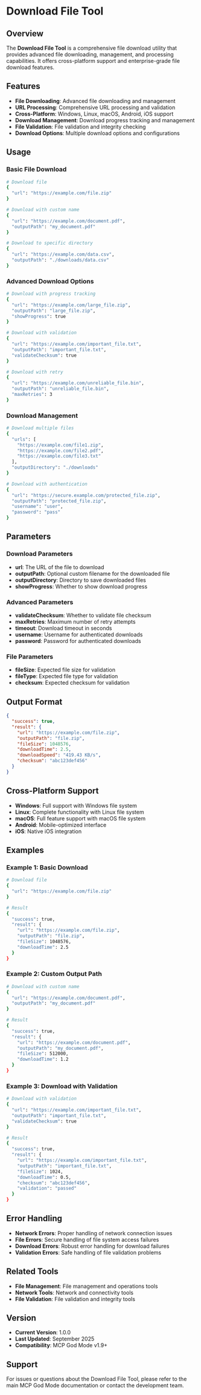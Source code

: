 # Download File Tool

## Overview
The **Download File Tool** is a comprehensive file download utility that provides advanced file downloading, management, and processing capabilities. It offers cross-platform support and enterprise-grade file download features.

## Features
- **File Downloading**: Advanced file downloading and management
- **URL Processing**: Comprehensive URL processing and validation
- **Cross-Platform**: Windows, Linux, macOS, Android, iOS support
- **Download Management**: Download progress tracking and management
- **File Validation**: File validation and integrity checking
- **Download Options**: Multiple download options and configurations

## Usage

### Basic File Download
```bash
# Download file
{
  "url": "https://example.com/file.zip"
}

# Download with custom name
{
  "url": "https://example.com/document.pdf",
  "outputPath": "my_document.pdf"
}

# Download to specific directory
{
  "url": "https://example.com/data.csv",
  "outputPath": "./downloads/data.csv"
}
```

### Advanced Download Options
```bash
# Download with progress tracking
{
  "url": "https://example.com/large_file.zip",
  "outputPath": "large_file.zip",
  "showProgress": true
}

# Download with validation
{
  "url": "https://example.com/important_file.txt",
  "outputPath": "important_file.txt",
  "validateChecksum": true
}

# Download with retry
{
  "url": "https://example.com/unreliable_file.bin",
  "outputPath": "unreliable_file.bin",
  "maxRetries": 3
}
```

### Download Management
```bash
# Download multiple files
{
  "urls": [
    "https://example.com/file1.zip",
    "https://example.com/file2.pdf",
    "https://example.com/file3.txt"
  ],
  "outputDirectory": "./downloads"
}

# Download with authentication
{
  "url": "https://secure.example.com/protected_file.zip",
  "outputPath": "protected_file.zip",
  "username": "user",
  "password": "pass"
}
```

## Parameters

### Download Parameters
- **url**: The URL of the file to download
- **outputPath**: Optional custom filename for the downloaded file
- **outputDirectory**: Directory to save downloaded files
- **showProgress**: Whether to show download progress

### Advanced Parameters
- **validateChecksum**: Whether to validate file checksum
- **maxRetries**: Maximum number of retry attempts
- **timeout**: Download timeout in seconds
- **username**: Username for authenticated downloads
- **password**: Password for authenticated downloads

### File Parameters
- **fileSize**: Expected file size for validation
- **fileType**: Expected file type for validation
- **checksum**: Expected checksum for validation

## Output Format
```json
{
  "success": true,
  "result": {
    "url": "https://example.com/file.zip",
    "outputPath": "file.zip",
    "fileSize": 1048576,
    "downloadTime": 2.5,
    "downloadSpeed": "419.43 KB/s",
    "checksum": "abc123def456"
  }
}
```

## Cross-Platform Support
- **Windows**: Full support with Windows file system
- **Linux**: Complete functionality with Linux file system
- **macOS**: Full feature support with macOS file system
- **Android**: Mobile-optimized interface
- **iOS**: Native iOS integration

## Examples

### Example 1: Basic Download
```bash
# Download file
{
  "url": "https://example.com/file.zip"
}

# Result
{
  "success": true,
  "result": {
    "url": "https://example.com/file.zip",
    "outputPath": "file.zip",
    "fileSize": 1048576,
    "downloadTime": 2.5
  }
}
```

### Example 2: Custom Output Path
```bash
# Download with custom name
{
  "url": "https://example.com/document.pdf",
  "outputPath": "my_document.pdf"
}

# Result
{
  "success": true,
  "result": {
    "url": "https://example.com/document.pdf",
    "outputPath": "my_document.pdf",
    "fileSize": 512000,
    "downloadTime": 1.2
  }
}
```

### Example 3: Download with Validation
```bash
# Download with validation
{
  "url": "https://example.com/important_file.txt",
  "outputPath": "important_file.txt",
  "validateChecksum": true
}

# Result
{
  "success": true,
  "result": {
    "url": "https://example.com/important_file.txt",
    "outputPath": "important_file.txt",
    "fileSize": 1024,
    "downloadTime": 0.5,
    "checksum": "abc123def456",
    "validation": "passed"
  }
}
```

## Error Handling
- **Network Errors**: Proper handling of network connection issues
- **File Errors**: Secure handling of file system access failures
- **Download Errors**: Robust error handling for download failures
- **Validation Errors**: Safe handling of file validation problems

## Related Tools
- **File Management**: File management and operations tools
- **Network Tools**: Network and connectivity tools
- **File Validation**: File validation and integrity tools

## Version
- **Current Version**: 1.0.0
- **Last Updated**: September 2025
- **Compatibility**: MCP God Mode v1.9+

## Support
For issues or questions about the Download File Tool, please refer to the main MCP God Mode documentation or contact the development team.
